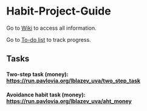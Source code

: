# Habit-Project-Guide


Go to [Wiki](https://github.com/lucija-blazevski/Habit-Project-Guide/wiki) to access all information.


Go to [To-do list](https://github.com/users/lucija-blazevski/projects/1) to track progress.



## Tasks
#### Two-step task (money): https://run.pavlovia.org/lblazev_uva/two_step_task
#### Avoidance habit task (money): https://run.pavlovia.org/lblazev_uva/aht_money
